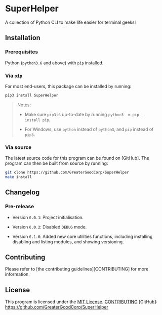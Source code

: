 # SuperHelper

A collection of Python CLI to make life easier for terminal geeks!

## Installation

### Prerequisites

Python (`python3.6` and above) with `pip` installed.

### Via `pip`

For most end-users, this package can be installed by running:

```bash
pip3 install SuperHelper
```

> Notes:
> 
> * Make sure `pip3` is up-to-date by running `python3 -m pip --install pip`.
> 
> * For Windows, use `python` instead of `python3`, and `pip` instead of `pip3`.

### Via source

The latest source code for this program can be found on [GitHub]. The program can then be built from source by running:

```bash
git clone https://github.com/GreaterGoodCorp/SuperHelper
make install
```

## Changelog

### Pre-release

* Version `0.0.1`: Project initialisation.
  
* Version `0.0.2`: Disabled `DEBUG` mode.

* Version `0.1.0`: Added new core utilities functions, including installing, disabling and listing modules,
  and showing versioning.
  
## Contributing

Please refer to [the contributing guidelines][CONTRIBUTING] for more information.

## License

This program is licensed under the
[MIT License](https://github.com/GreaterGoodCorp/SuperHelper/blob/main/LICENSE).
[CONTRIBUTING](https://github.com/GreaterGoodCorp/SuperHelper/blob/main/CONTRIBUTING.md)
[GitHub]: https://github.com/GreaterGoodCorp/SuperHelper
